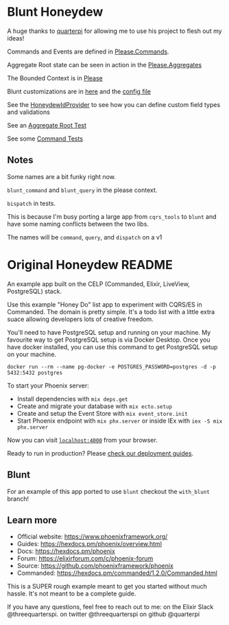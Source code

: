 # Blunt Honeydew 

A huge thanks to [quarterpi](https://github.com/quarterpi/honeydew) for allowing me to use his project to flesh out my ideas!

Commands and Events are defined in [Please.Commands](lib/honeydew/please/commands).

Aggregate Root state can be seen in action in the [Please.Aggregates](lib/honeydew/please/aggregates)

The Bounded Context is in [Please](lib/honeydew/please.ex#L2)

Blunt customizations are in [here](lib/honeydew/support/blunt) and the [config file](config/config.exs#L10)

See the [HoneydewIdProvider](lib/honeydew/support/blunt/honeydew_id_provider.ex#L12) to see how you can define custom field types and validations

See an [Aggregate Root Test](test/honeydew/please/aggregates/list_test.exs#L18)

See some [Command Tests](test/honeydew/please/commands/make_list_test.exs#L8)

## Notes

Some names are a bit funky right now. 
    
`blunt_command` and `blunt_query` in the please context.

`bispatch` in tests.

This is because I'm busy porting a large app from `cqrs_tools` to `blunt` and have some naming conflicts between the two libs.

The names will be `command`, `query`, and `dispatch` on a v1



# Original Honeydew README

An example app built on the CELP (Commanded, Elixir, LiveView, PostgreSQL) stack.

Use this example "Honey Do" list app to experiment with CQRS/ES in Commanded. The domain is pretty simple.
It's a todo list with a little extra suace allowing developers lots of creative freedom.

You'll need to have PostgreSQL setup and running on your machine. My favourite way to get PostgreSQL setup is via Docker Desktop. Once you have docker installed, you can use this command to get PostgreSQL setup on your machine.

`docker run --rm --name pg-docker -e POSTGRES_PASSWORD=postgres -d -p 5432:5432 postgres`

To start your Phoenix server:

  * Install dependencies with `mix deps.get`
  * Create and migrate your database with `mix ecto.setup`
  * Create and setup the Event Store with `mix event_store.init`
  * Start Phoenix endpoint with `mix phx.server` or inside IEx with `iex -S mix phx.server`

Now you can visit [`localhost:4000`](http://localhost:4000) from your browser.

Ready to run in production? Please [check our deployment guides](https://hexdocs.pm/phoenix/deployment.html).

## Blunt
For an example of this app ported to use `blunt` checkout the `with_blunt` branch!

## Learn more

  * Official website: https://www.phoenixframework.org/
  * Guides: https://hexdocs.pm/phoenix/overview.html
  * Docs: https://hexdocs.pm/phoenix
  * Forum: https://elixirforum.com/c/phoenix-forum
  * Source: https://github.com/phoenixframework/phoenix
  * Commanded: https://hexdocs.pm/commanded/1.2.0/Commanded.html


This is a SUPER rough example meant to get you started without much hassle. It's not meant to be a complete guide. 

If you have any questions, feel free to reach out to me: 
  on the Elixir Slack @threequarterspi.
  on twitter @threequarterspi
  on github @quarterpi

